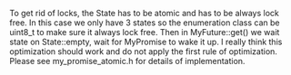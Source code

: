 To get rid of locks, the State has to be atomic and has to be always lock free. In this case we only have 3 states so the enumeration class can be uint8_t to make sure it always lock free. Then in MyFuture::get() we wait state on State::empty, wait for MyPromise to wake it up.
I really think this optimization should work and do not apply the first rule of optimization. Please see my_promise_atomic.h for details of implementation.
